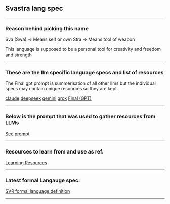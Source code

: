 ## Svastra lang spec
 ---
### Reason behind picking this name
Sva (Swa) => Means self or own
Stra => Means tool of weapon

This language is supposed to be a personal tool for creativity and freedom and strength

---
### These are the llm specific language specs and list of resources
The Final gpt prompt is summerisation of all other llms but the individual specs may contain unique resources so they are kept.

[claude](claude.md)
[deepseek](deepseek.md)
[gemini](gemini.md)
[grok](grok.md)
[Final (GPT)](gpt.md)

---
### Below is the prompt that was used to gather resources from LLMs

[See prompt](original_prompt.md)

---

### Resources to learn from and use as ref.

[Learning Resources](learning_resources.md)

---

### Latest formal Langauge spec.

[SVR formal language definition](spec_evolution/svr_language_formal_spec-2.0.md)

---
